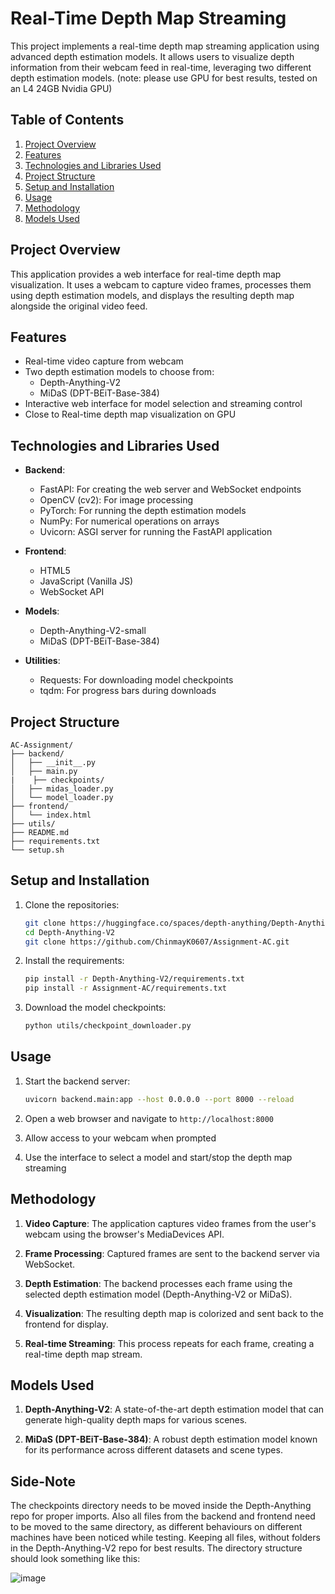 # Real-Time Depth Map Streaming

This project implements a real-time depth map streaming application using advanced depth estimation models. It allows users to visualize depth information from their webcam feed in real-time, leveraging two different depth estimation models.
(note: please use GPU for best results, tested on an L4 24GB Nvidia GPU)

## Table of Contents

1. [Project Overview](#project-overview)
2. [Features](#features)
3. [Technologies and Libraries Used](#technologies-and-libraries-used)
4. [Project Structure](#project-structure)
5. [Setup and Installation](#setup-and-installation)
6. [Usage](#usage)
7. [Methodology](#methodology)
8. [Models Used](#models-used)


## Project Overview

This application provides a web interface for real-time depth map visualization. It uses a webcam to capture video frames, processes them using depth estimation models, and displays the resulting depth map alongside the original video feed.

## Features

- Real-time video capture from webcam
- Two depth estimation models to choose from:
  - Depth-Anything-V2
  - MiDaS (DPT-BEiT-Base-384)
- Interactive web interface for model selection and streaming control
- Close to Real-time depth map visualization on GPU 

## Technologies and Libraries Used

- **Backend**:
  - FastAPI: For creating the web server and WebSocket endpoints
  - OpenCV (cv2): For image processing
  - PyTorch: For running the depth estimation models
  - NumPy: For numerical operations on arrays
  - Uvicorn: ASGI server for running the FastAPI application

- **Frontend**:
  - HTML5
  - JavaScript (Vanilla JS)
  - WebSocket API

- **Models**:
  - Depth-Anything-V2-small
  - MiDaS (DPT-BEiT-Base-384)

- **Utilities**:
  - Requests: For downloading model checkpoints
  - tqdm: For progress bars during downloads

## Project Structure

```
AC-Assignment/
├── backend/
│   ├── __init__.py
│   ├── main.py
|    ├── checkpoints/
│   ├── midas_loader.py
│   └── model_loader.py
├── frontend/
│   └── index.html
├── utils/
├── README.md
├── requirements.txt
└── setup.sh      
```

## Setup and Installation

1. Clone the repositories:
   ```bash
   git clone https://huggingface.co/spaces/depth-anything/Depth-Anything-V2
   cd Depth-Anything-V2
   git clone https://github.com/ChinmayK0607/Assignment-AC.git
   ```

2. Install the requirements:
   ```bash
   pip install -r Depth-Anything-V2/requirements.txt
   pip install -r Assignment-AC/requirements.txt
   ```

3. Download the model checkpoints:
   ```bash
   python utils/checkpoint_downloader.py
   ```

## Usage

1. Start the backend server:
   ```bash
   uvicorn backend.main:app --host 0.0.0.0 --port 8000 --reload
   ```

2. Open a web browser and navigate to `http://localhost:8000`

3. Allow access to your webcam when prompted

4. Use the interface to select a model and start/stop the depth map streaming

## Methodology

1. **Video Capture**: The application captures video frames from the user's webcam using the browser's MediaDevices API.

2. **Frame Processing**: Captured frames are sent to the backend server via WebSocket.

3. **Depth Estimation**: The backend processes each frame using the selected depth estimation model (Depth-Anything-V2 or MiDaS).

4. **Visualization**: The resulting depth map is colorized and sent back to the frontend for display.

5. **Real-time Streaming**: This process repeats for each frame, creating a real-time depth map stream.

## Models Used

1. **Depth-Anything-V2**: A state-of-the-art depth estimation model that can generate high-quality depth maps for various scenes.

2. **MiDaS (DPT-BEiT-Base-384)**: A robust depth estimation model known for its performance across different datasets and scene types.

## Side-Note
The checkpoints directory needs to be moved inside the Depth-Anything repo for proper imports. Also all files from the backend and frontend need to be moved to the same directory, as different behaviours on different machines have been noticed while testing. Keeping all files, without folders in the Depth-Anything-V2 repo for best results. 
The directory structure should look something like this: 


![image](https://github.com/user-attachments/assets/1b3745ed-921b-4587-88dc-a95958ba4fba)
